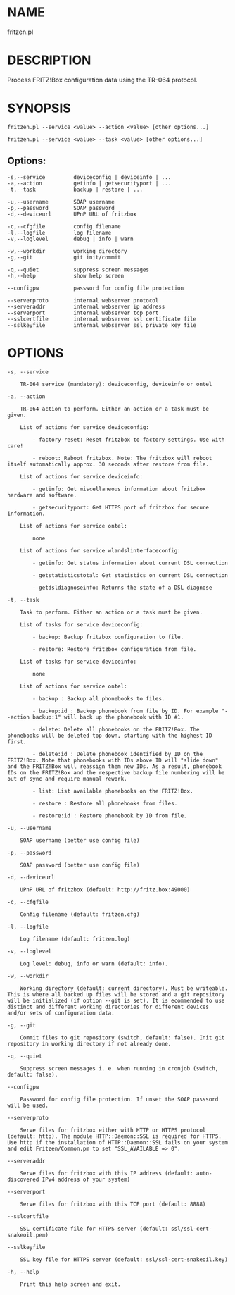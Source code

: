 # NAME

fritzen.pl

# DESCRIPTION

Process FRITZ!Box configuration data using the TR-064 protocol.

# SYNOPSIS

    fritzen.pl --service <value> --action <value> [other options...]

    fritzen.pl --service <value> --task <value> [other options...]

## Options:

    -s,--service         deviceconfig | deviceinfo | ...
    -a,--action          getinfo | getsecurityport | ...
    -t,--task            backup | restore | ...

    -u,--username        SOAP username
    -p,--password        SOAP password
    -d,--deviceurl       UPnP URL of fritzbox

    -c,--cfgfile         config filename
    -l,--logfile         log filename
    -v,--loglevel        debug | info | warn

    -w,--workdir         working directory
    -g,--git             git init/commit

    -q,--quiet           suppress screen messages
    -h,--help            show help screen

    --configpw           password for config file protection

    --serverproto        internal webserver protocol
    --serveraddr         internal webserver ip address
    --serverport         internal webserver tcp port
    --sslcertfile        internal webserver ssl certificate file
    --sslkeyfile         internal webserver ssl private key file

# OPTIONS

    -s, --service

        TR-064 service (mandatory): deviceconfig, deviceinfo or ontel

    -a, --action

        TR-064 action to perform. Either an action or a task must be given.

        List of actions for service deviceconfig:

            - factory-reset: Reset fritzbox to factory settings. Use with care!

            - reboot: Reboot fritzbox. Note: The fritzbox will reboot itself automatically approx. 30 seconds after restore from file.

        List of actions for service deviceinfo:

            - getinfo: Get miscellaneous information about fritzbox hardware and software.

            - getsecurityport: Get HTTPS port of fritzbox for secure information.

        List of actions for service ontel:

            none

        List of actions for service wlandslinterfaceconfig:

            - getinfo: Get status information about current DSL connection

            - getstatisticstotal: Get statistics on current DSL connection

            - getdsldiagnoseinfo: Returns the state of a DSL diagnose

    -t, --task

        Task to perform. Either an action or a task must be given.

        List of tasks for service deviceconfig:

            - backup: Backup fritzbox configuration to file.

            - restore: Restore fritzbox configuration from file.

        List of tasks for service deviceinfo:

            none

        List of actions for service ontel:

            - backup : Backup all phonebooks to files.

            - backup:id : Backup phonebook from file by ID. For example "--action backup:1" will back up the phonebook with ID #1.

            - delete: Delete all phonebooks on the FRITZ!Box. The phonebooks will be deleted top-down, starting with the highest ID first.

            - delete:id : Delete phonebook identified by ID on the FRITZ!Box. Note that phonebooks with IDs above ID will "slide down" and the FRITZ!Box will reassign them new IDs. As a result, phonebook IDs on the FRITZ!Box and the respective backup file numbering will be out of sync and require manual rework.

            - list: List available phonebooks on the FRITZ!Box.

            - restore : Restore all phonebooks from files.

            - restore:id : Restore phonebook by ID from file.

    -u, --username

        SOAP username (better use config file)

    -p, --password

        SOAP password (better use config file)

    -d, --deviceurl

        UPnP URL of fritzbox (default: http://fritz.box:49000)

    -c, --cfgfile

        Config filename (default: fritzen.cfg)

    -l, --logfile

        Log filename (default: fritzen.log)

    -v, --loglevel

        Log level: debug, info or warn (default: info).

    -w, --workdir

        Working directory (default: current directory). Must be writeable. This is where all backed up files will be stored and a git repository will be initialized (if option --git is set). It is ecommended to use distinct and different working directories for different devices and/or sets of configuration data.

    -g, --git

        Commit files to git repository (switch, default: false). Init git repository in working directory if not already done.

    -q, --quiet

        Suppress screen messages i. e. when running in cronjob (switch, default: false).

    --configpw

        Password for config file protection. If unset the SOAP passsord will be used.

    --serverproto

        Serve files for fritzbox either with HTTP or HTTPS protocol (default: http). The module HTTP::Daemon::SSL is required for HTTPS. Use http if the installation of HTTP::Daemon::SSL fails on your system and edit Fritzen/Common.pm to set "SSL_AVAILABLE => 0".

    --serveraddr

        Serve files for fritzbox with this IP address (default: auto-discovered IPv4 address of your system)

    --serverport

        Serve files for fritzbox with this TCP port (default: 8888)

    --sslcertfile

        SSL certificate file for HTTPS server (default: ssl/ssl-cert-snakeoil.pem)

    --sslkeyfile

        SSL key file for HTTPS server (default: ssl/ssl-cert-snakeoil.key)

    -h, --help

        Print this help screen and exit.
